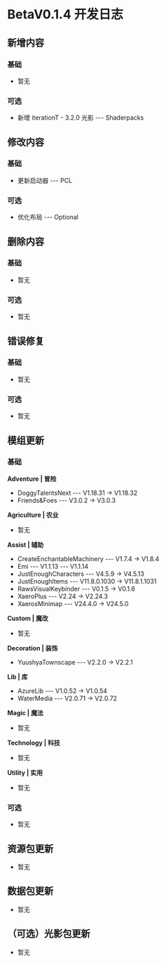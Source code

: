 # BetaV0.1.4 开发日志

## 新增内容

### 基础

- 暂无

### 可选

- 新增 iterationT - 3.2.0 光影 --- Shaderpacks

## 修改内容

### 基础

- 更新启动器 --- PCL

### 可选

- 优化布局 --- Optional

## 删除内容

### 基础

- 暂无

### 可选

- 暂无

## 错误修复

### 基础

- 暂无

### 可选

- 暂无

## 模组更新

### 基础

**Adventure | 冒险**

- DoggyTalentsNext --- V1.18.31 -> V1.18.32
- Friends&Foes --- V3.0.2 -> V3.0.3

**Agriculture | 农业**

- 暂无

**Assist | 辅助**

- CreateEnchantableMachinery --- V1.7.4 -> V1.8.4
- Emi --- V1.1.13 --- V1.1.14
- JustEnoughCharacters --- V4.5.9 -> V4.5.13
- JustEnoughItems --- V11.8.0.1030 -> V11.8.1.1031
- RawsVisualKeybinder --- V0.1.5 -> V0.1.6
- XaeroPlus --- V2.24 -> V2.24.3
- XaerosMinimap --- V24.4.0 -> V24.5.0

**Custom | 魔改**

- 暂无

**Decoration | 装饰**

- YuushyaTownscape --- V2.2.0 -> V2.2.1

**Lib | 库**

- AzureLib --- V1.0.52 -> V1.0.54
- WaterMedia --- V2.0.71 -> V2.0.72

**Magic | 魔法**

- 暂无

**Technology | 科技**

- 暂无

**Utility | 实用**

- 暂无

### 可选

- 暂无

## 资源包更新

- 暂无

## 数据包更新

- 暂无

## （可选）光影包更新

- 暂无
